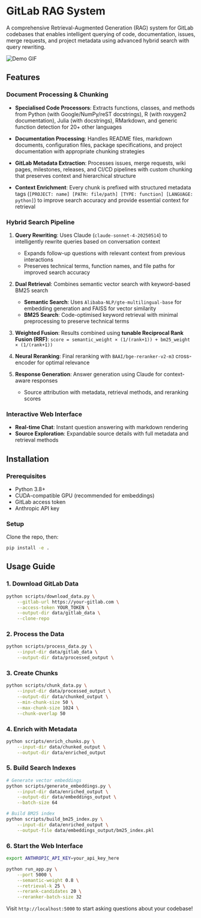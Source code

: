 # GitLab RAG System

A comprehensive Retrieval-Augmented Generation (RAG) system for GitLab codebases that enables intelligent querying of code, documentation, issues, merge requests, and project metadata using advanced hybrid search with query rewriting.

![Demo GIF](./demo/demo.gif)

## Features

### **Document Processing & Chunking**

- **Specialised Code Processors**: Extracts functions, classes, and methods from Python (with Google/NumPy/reST docstrings), R (with roxygen2 documentation), Julia (with docstrings), RMarkdown, and generic function detection for 20+ other languages

- **Documentation Processing**: Handles README files, markdown documents, configuration files, package specifications, and project documentation with appropriate chunking strategies

- **GitLab Metadata Extraction**: Processes issues, merge requests, wiki pages, milestones, releases, and CI/CD pipelines with custom chunking that preserves context and hierarchical structure

- **Context Enrichment**: Every chunk is prefixed with structured metadata tags (`[PROJECT: name] [PATH: file/path] [TYPE: function] [LANGUAGE: python]`) to improve search accuracy and provide essential context for retrieval

### **Hybrid Search Pipeline**

1. **Query Rewriting**: Uses Claude (`claude-sonnet-4-20250514`) to intelligently rewrite queries based on conversation context
   - Expands follow-up questions with relevant context from previous interactions
   - Preserves technical terms, function names, and file paths for improved search accuracy

2. **Dual Retrieval**: Combines semantic vector search with keyword-based BM25 search
   - **Semantic Search**: Uses `Alibaba-NLP/gte-multilingual-base` for embedding generation and FAISS for vector similarity
   - **BM25 Search**: Code-optimised keyword retrieval with minimal preprocessing to preserve technical terms

3. **Weighted Fusion**: Results combined using **tunable Reciprocal Rank Fusion (RRF)**: `score = semantic_weight × (1/(rank+1)) + bm25_weight × (1/(rank+1))`

4. **Neural Reranking**: Final reranking with `BAAI/bge-reranker-v2-m3` cross-encoder for optimal relevance

5. **Response Generation**: Answer generation using Claude for context-aware responses
   - Source attribution with metadata, retrieval methods, and reranking scores

### **Interactive Web Interface**
- **Real-time Chat**: Instant question answering with markdown rendering
- **Source Exploration**: Expandable source details with full metadata and retrieval methods

## Installation

### Prerequisites
- Python 3.8+
- CUDA-compatible GPU (recommended for embeddings)
- GitLab access token
- Anthropic API key

### Setup
Clone the repo, then:
```bash
pip install -e .
```

## Usage Guide

### 1. Download GitLab Data
```bash
python scripts/download_data.py \
    --gitlab-url https://your-gitlab.com \
    --access-token YOUR_TOKEN \
    --output-dir data/gitlab_data \
    --clone-repo
```

### 2. Process the Data
```bash
python scripts/process_data.py \
    --input-dir data/gitlab_data \
    --output-dir data/processed_output \
```

### 3. Create Chunks
```bash
python scripts/chunk_data.py \
    --input-dir data/processed_output \
    --output-dir data/chunked_output \
    --min-chunk-size 50 \
    --max-chunk-size 1024 \
    --chunk-overlap 50
```

### 4. Enrich with Metadata
```bash
python scripts/enrich_chunks.py \
    --input-dir data/chunked_output \
    --output-dir data/enriched_output
```

### 5. Build Search Indexes
```bash
# Generate vector embeddings
python scripts/generate_embeddings.py \
    --input-dir data/enriched_output \
    --output-dir data/embeddings_output \
    --batch-size 64

# Build BM25 index
python scripts/build_bm25_index.py \
    --input-dir data/enriched_output \
    --output-file data/embeddings_output/bm25_index.pkl
```

### 6. Start the Web Interface
```bash
export ANTHROPIC_API_KEY=your_api_key_here

python run_app.py \
    --port 5000 \
    --semantic-weight 0.8 \
    --retrieval-k 25 \
    --rerank-candidates 20 \
    --reranker-batch-size 32
```

Visit `http://localhost:5000` to start asking questions about your codebase!
